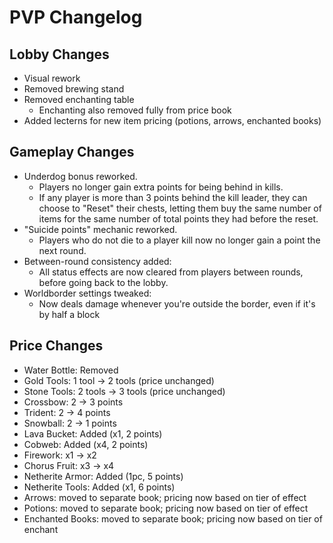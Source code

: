 # PVP Changelog

## Lobby Changes
- Visual rework
- Removed brewing stand
- Removed enchanting table
  - Enchanting also removed fully from price book
- Added lecterns for new item pricing (potions, arrows, enchanted books)

## Gameplay Changes
- Underdog bonus reworked.
    - Players no longer gain extra points for being behind in kills.
    - If any player is more than 3 points behind the kill leader, they can choose to "Reset" their chests, letting them buy the same number of items for the same number of total points they had before the reset.
- "Suicide points" mechanic reworked.
  - Players who do not die to a player kill now no longer gain a point the next round.
- Between-round consistency added:
  - All status effects are now cleared from players between rounds, before going back to the lobby.
- Worldborder settings tweaked:
  - Now deals damage whenever you're outside the border, even if it's by half a block

## Price Changes
- Water Bottle: Removed
- Gold Tools: 1 tool -> 2 tools (price unchanged) 
- Stone Tools: 2 tools -> 3 tools (price unchanged)
- Crossbow: 2 -> 3 points
- Trident: 2 -> 4 points
- Snowball: 2 -> 1 points
- Lava Bucket: Added (x1, 2 points)
- Cobweb: Added (x4, 2 points)
- Firework: x1 -> x2
- Chorus Fruit: x3 -> x4
- Netherite Armor: Added (1pc, 5 points)
- Netherite Tools: Added (x1, 6 points)
- Arrows: moved to separate book; pricing now based on tier of effect
- Potions: moved to separate book; pricing now based on tier of effect
- Enchanted Books: moved to separate book; pricing now based on tier of enchant